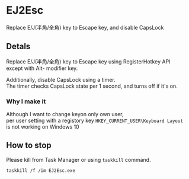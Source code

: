 # EJ2Esc

Replace E/J(半角/全角) key to Escape key, and disable CapsLock

## Detals

Replace E/J(半角/全角) key to Escape key using RegisterHotkey API  
except with Alt- modifier key.

Additionally, disable CapsLock using a timer.  
The timer checks CapsLock state per 1 second,
and turns off if it's on.

### Why I make it

Although I want to change keyon  only own user,  
per user setting with a registory key `HKEY_CURRENT_USER\Keyboard Layout`  
is not working on Windows 10

## How to stop

Please kill from Task Manager or using `taskkill` command.

```
taskkill /f /im EJ2Esc.exe
```


